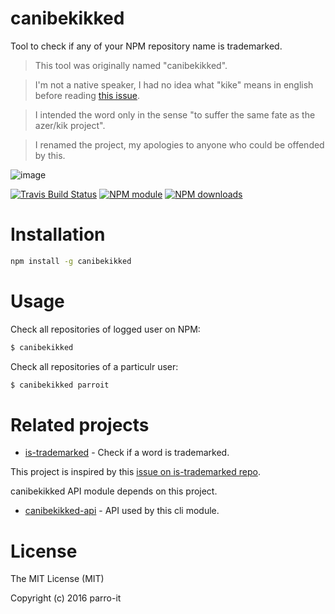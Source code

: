 # canibekikked

Tool to check if any of your NPM repository name is trademarked.


> This tool was originally named "canibekikked".

> I'm not a native speaker, I had no idea what "kike" means in english before reading [this issue](https://github.com/parro-it/canibekikked/issues/2).

> I intended the word only in the sense "to suffer the same fate as the azer/kik project".

> I renamed the project, my apologies to anyone who could be offended by this.


![image](https://cloud.githubusercontent.com/assets/11197111/14053193/e3fc4148-f2cf-11e5-982c-52bbe49f86fd.png)


[![Travis Build Status](https://img.shields.io/travis/parro-it/canibekikked.svg)](http://travis-ci.org/parro-it/canibekikked)
[![NPM module](https://img.shields.io/npm/v/canibekikked.svg)](https://npmjs.org/package/canibekikked)
[![NPM downloads](https://img.shields.io/npm/dt/canibekikked.svg)](https://npmjs.org/package/canibekikked)

# Installation

```bash
npm install -g canibekikked
```

# Usage

Check all repositories of logged user on NPM:

```bash
$ canibekikked
```

Check all repositories of a particulr user:

```bash
$ canibekikked parroit
```

# Related projects

* [is-trademarked](https://github.com/egoist/is-trademarked) - Check if a word is trademarked.

This project is inspired by this [issue on is-trademarked repo](https://github.com/egoist/is-trademarked/issues/3).

canibekikked API module depends on this project.

* [canibekikked-api](https://github.com/parro-it/canibekikked-api) - API used by this cli module.


# License

The MIT License (MIT)

Copyright (c) 2016 parro-it
